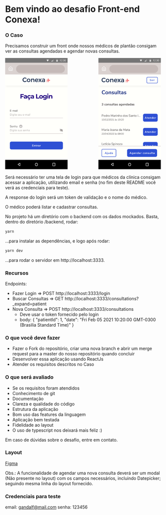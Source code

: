 # Bem vindo ao desafio Front-end Conexa!

### O Caso

Precisamos construir um front onde nossos médicos de plantão consigam ver as consultas agendadas e agendar novas consultas.

<div width="100%" >
    <img src="/images/login_320x568px.png" width="40%"  />
    <img src="/images/home_320x568px.png" width="40%" align="right"/>
</div>

Será necessário ter uma tela de login para que médicos da clínica consigam acessar a aplicação, utilizando email e senha (no fim deste README você verá as credenciais para teste).

A response do login será um token de validação e o nome do médico.

O médico poderá listar e cadastrar consultas.

No projeto há um diretório com o backend com os dados mockados. Basta, dentro do diretório /backend, rodar:

```bash
yarn
```

...para instalar as dependências, e logo após rodar:

```bash
yarn dev
```

...para rodar o servidor em http://localhost:3333.

### Recursos

Endpoints:

- Fazer Login => POST http://localhost:3333/login
- Buscar Consultas => GET http://localhost:3333/consultations?\_expand=patient
- Nova Consulta => POST http://localhost:3333/consultations
  - Deve usar o token fornecido pelo login
  - body: {
    "patientId": 1,
    "date": "Fri Feb 05 2021 10:20:00 GMT-0300 (Brasilia Standard Time)"
    }

### O que você deve fazer

- Fazer o Fork do repositório, criar uma nova branch e abrir um merge request para a master do nosso repositório quando concluir
- Desenvolver essa aplicação usando ReactJs
- Atender os requisitos descritos no Caso

### O que será avaliado

- Se os requisitos foram atendidos
- Conhecimento de git
- Documentação
- Clareza e qualidade do código
- Estrutura da aplicação
- Bom uso das features da linguagem
- Aplicação bem testada
- Fidelidade ao layout
- O uso de typescript nos deixará mais feliz :)

Em caso de dúvidas sobre o desafio, entre em contato.

### Layout

[Figma](https://www.figma.com/file/eaD2LIOcswFJO2SblVyIeq/Desafio-frontend-Conexa?node-id=1%3A446)

Obs.: A funcionalidade de agendar uma nova consulta deverá ser um modal (Não presente no layout) com os campos necessários, incluindo Datepicker; seguindo mesma linha do layout fornecido.

### Credenciais para teste

email: gandalf@mail.com
senha: 123456
